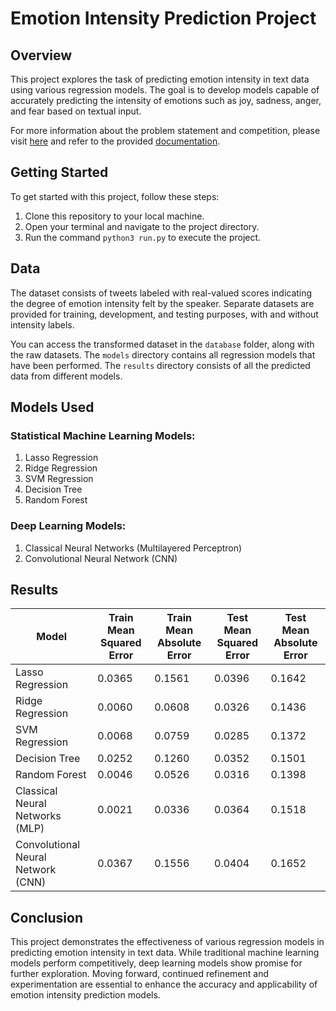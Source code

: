 # Emotion Intensity Prediction Project

## Overview

This project explores the task of predicting emotion intensity in text data using various regression models. The goal is to develop models capable of accurately predicting the intensity of emotions such as joy, sadness, anger, and fear based on textual input.

For more information about the problem statement and competition, please visit [here](https://competitions.codalab.org/competitions/16380) and refer to the provided [documentation](http://saifmohammad.com/WebPages/EmotionIntensity-SharedTask.html).

## Getting Started

To get started with this project, follow these steps:

1. Clone this repository to your local machine.
2. Open your terminal and navigate to the project directory.
3. Run the command `python3 run.py` to execute the project.

## Data

The dataset consists of tweets labeled with real-valued scores indicating the degree of emotion intensity felt by the speaker. Separate datasets are provided for training, development, and testing purposes, with and without intensity labels.

You can access the transformed dataset in the `database` folder, along with the raw datasets. The `models` directory contains all regression models that have been performed. The `results` directory consists of all the predicted data from different models.

## Models Used

### Statistical Machine Learning Models:
1. Lasso Regression
2. Ridge Regression
3. SVM Regression
4. Decision Tree
5. Random Forest

### Deep Learning Models:
1. Classical Neural Networks (Multilayered Perceptron)
2. Convolutional Neural Network (CNN)

## Results

| Model                                     | Train Mean Squared Error | Train Mean Absolute Error | Test Mean Squared Error | Test Mean Absolute Error |
|-------------------------------------------|--------------------------|---------------------------|-------------------------|--------------------------|
| Lasso Regression                          | 0.0365                   | 0.1561                    | 0.0396                  | 0.1642                   |
| Ridge Regression                          | 0.0060                   | 0.0608                    | 0.0326                  | 0.1436                   |
| SVM Regression                            | 0.0068                   | 0.0759                    | 0.0285                  | 0.1372                   |
| Decision Tree                             | 0.0252                   | 0.1260                    | 0.0352                  | 0.1501                   |
| Random Forest                             | 0.0046                   | 0.0526                    | 0.0316                  | 0.1398                   |
| Classical Neural Networks (MLP)           | 0.0021                   | 0.0336                    | 0.0364                  | 0.1518                   |
| Convolutional Neural Network (CNN)        | 0.0367                   | 0.1556                    | 0.0404                  | 0.1652                   |

## Conclusion

This project demonstrates the effectiveness of various regression models in predicting emotion intensity in text data. While traditional machine learning models perform competitively, deep learning models show promise for further exploration. Moving forward, continued refinement and experimentation are essential to enhance the accuracy and applicability of emotion intensity prediction models.
